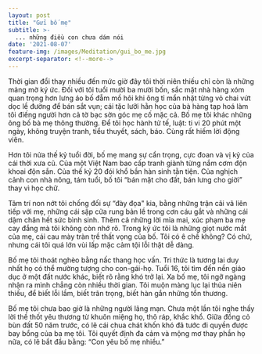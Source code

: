 ```yaml
---
layout: post
title: "Gửi bố mẹ"
subtitle: >-
  ... những điều con chưa dám nói
date: '2021-08-07'
feature-img: /images/Meditation/gui_bo_me.jpg
excerpt-separator: <!--more-->
---
```

Thời gian đổi thay nhiều đến mức giờ đây tôi thời niên thiếu chỉ còn là những mảng mờ ký ức. Đối với tôi tuổi mười ba mười bốn, sắc mặt nhà hàng xóm quan trọng hơn lưng áo bố đẫm mồ hôi khi ông tỉ mẩn nhặt từng vỏ chai vứt dọc lề đường để bán sắt vụn; cái tặc lưỡi hằn học của bà hàng tạp hoá làm tôi điếng người hơn cả tờ bạc sờn góc mẹ cố mặc cả. Bố mẹ tôi khác những ông bố bà mẹ thông thường. Để tôi học hành tử tế, luật: ti vi 20 phút một ngày, không truyện tranh, tiểu thuyết, sách, báo. Cùng rất hiếm lời động viên.

Hơn tôi nửa thế kỷ tuổi đời, bố mẹ mang sự cẩn trọng, cực đoan và vị kỷ của cái thời xưa cũ. Của một Việt Nam bao cấp tranh giành từng nắm cơm độn khoai độn sắn. Của thế kỷ 20 đói khổ bần hàn sinh tằn tiện. Của nghịch cảnh con nhà nông, tám tuổi, bố tôi “bán mặt cho đất, bán lưng cho giời” thay vì học chữ.

Tâm trí non nớt tôi chống đối sự “đày đọa" kia, bằng những trận cãi vã liên tiếp với mẹ, những cái sập cửa rung bản lề trong cơn cáu gắt và những cái dậm chân hết sức bình sinh. Thêm cả những lời mỉa mai, xúc phạm ba mẹ cay đắng mà tôi không còn nhớ rõ. Trong ký ức tôi là những giọt nước mắt của mẹ, cái cau mày tràn trề thất vọng của bố. Tôi có ê chề không? Có chứ, nhưng cái tôi quá lớn vùi lấp mặc cảm tội lỗi thật dễ dàng.

Bố mẹ tôi thoát nghèo bằng nấc thang học vấn. Tri thức là tương lai duy nhất họ có thể mường tượng cho con-gái-họ. Tuổi 16, tôi tìm đến nền giáo dục ở một đất nước khác, biết rõ rằng khó trở lại. Xa bố mẹ, tôi ngỡ ngàng nhận ra mình chẳng còn nhiều thời gian. Tôi muộn màng lục lại thủa niên thiếu, để biết lỗi lầm, biết trân trọng, biết hàn gắn những tổn thương.

Bố mẹ tôi chưa bao giờ là những người lãng mạn. Chưa một lần tôi nghe thấy lời thề thốt yêu thương từ khuôn miệng họ, thô ráp, khắc khổ. Giữa đồng cỏ bùn đất 50 năm trước, có lẽ cái chua chát khốn khó đã tước đi quyền được bay bổng của ba mẹ tôi. Tôi quyết định đa cảm và mộng mơ thay phần họ nữa, có lẽ bắt đầu bằng: “Con yêu bố mẹ nhiều.”
